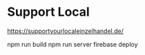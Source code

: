 # Support Local #

https://supportyourlocaleinzelhandel.de/


npm run build
npm run server
firebase deploy